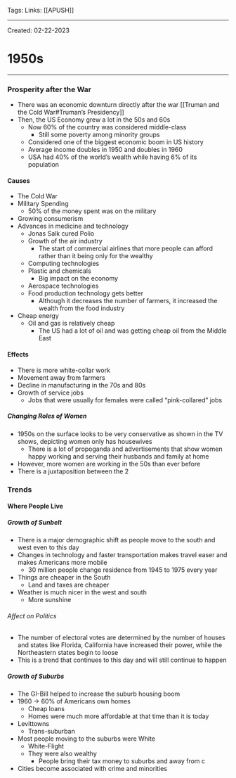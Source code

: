 Tags:
Links: [[APUSH]]

---
Created: 02-22-2023
# 1950s
---

### Prosperity after the War
- There was an economic downturn directly after the war [[Truman and the Cold War#Truman’s Presidency]]
- Then, the US Economy grew a lot in the 50s and 60s
	- Now 60% of the country was considered middle-class
		- Still some poverty among minority groups
	- Considered one of the biggest economic boom in US history
	- Average income doubles in 1950 and doubles in 1960
	- USA had 40% of the world’s wealth while having 6% of its population
#### Causes
- The Cold War
- Military Spending
	- 50% of the money spent was on the military
- Growing consumerism
- Advances in medicine and technology
	- Jonas Salk cured Polio
	- Growth of the air industry
		- The start of commercial airlines that more people can afford rather than it being only for the wealthy
	- Computing technologies
	- Plastic and chemicals
		- Big impact on the economy
	- Aerospace technologies
	- Food production technology gets better
		- Although it decreases the number of farmers, it increased the wealth from the food industry
- Cheap energy
	- Oil and gas is relatively cheap
		- The US had a lot of oil and was getting cheap oil from the Middle East
#### Effects
- There is more white-collar work
- Movement away from farmers
- Decline in manufacturing in the 70s and 80s
- Growth of service jobs
	- Jobs that were usually for females were called “pink-collared” jobs
##### Changing Roles of Women
- 1950s on the surface looks to be very conservative as shown in the TV shows, depicting women only has housewives
	- There is a lot of propoganda and advertisements that show women happy working and serving their husbands and family at home
- However, more women are working in the 50s than ever before
- There is a juxtaposition between the 2
### Trends
#### Where People Live
##### Growth of Sunbelt
- There is a major demographic shift as people move to the south and west even to this day
- Changes in technology and faster transportation makes travel easer and makes Americans more mobile
	- 30 million people change residence from 1945 to 1975 every year
- Things are cheaper in the South
	- Land and taxes are cheaper
- Weather is much nicer in the west and south
	- More sunshine
###### Affect on Politics
- The number of electoral votes are determined by the number of houses and states like Florida, California have increased their power, while the Northeastern states begin to loose
- This is a trend that continues to this day and will still continue to happen
##### Growth of Suburbs
- The GI-Bill helped to increase the suburb housing boom
- 1960 → 60% of Americans own homes
	- Cheap loans
	- Homes were much more affordable at that time than it is today
- Levittowns
	- Trans-suburban
- Most people moving to the suburbs were White
	- White-Flight
	- They were also wealthy
		- People bring their tax money to suburbs and away from c
- Cities become associated with crime and minorities
